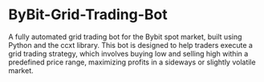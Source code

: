 # ByBit-Grid-Trading-Bot
A fully automated grid trading bot for the Bybit spot market, built using Python and the ccxt library. This bot is designed to help traders execute a grid trading strategy, which involves buying low and selling high within a predefined price range, maximizing profits in a sideways or slightly volatile market.
